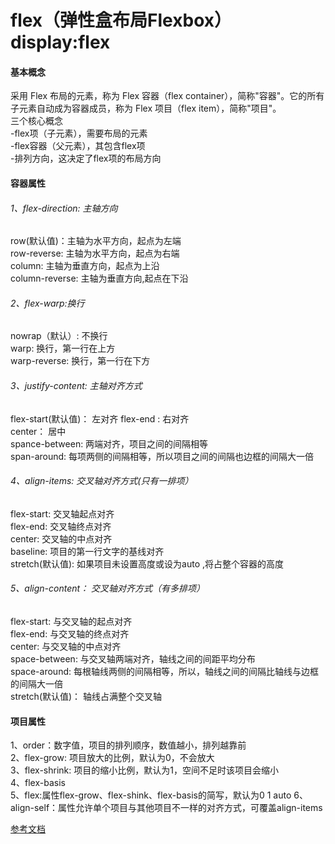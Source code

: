 # flex（弹性盒布局Flexbox）display:flex
#### 基本概念
采用 Flex 布局的元素，称为 Flex 容器（flex container），简称"容器"。它的所有子元素自动成为容器成员，称为 Flex 项目（flex item），简称"项目"。    
三个核心概念    
    -flex项（子元素），需要布局的元素   
    -flex容器（父元素），其包含flex项   
    -排列方向，这决定了flex项的布局方向
#### 容器属性
###### 1、flex-direction: 主轴方向
 row(默认值)：主轴为水平方向，起点为左端   
 row-reverse: 主轴为水平方向，起点为右端   
 column: 主轴为垂直方向，起点为上沿    
 column-reverse: 主轴为垂直方向,起点在下沿 
###### 2、flex-warp:换行
nowrap（默认）: 不换行  
warp: 换行，第一行在上方   
warp-reverse: 换行，第一行在下方
###### 3、justify-content: 主轴对齐方式
flex-start(默认值)： 左对齐 
flex-end : 右对齐   
center： 居中   
spance-between: 两端对齐，项目之间的间隔相等    
span-around: 每项两侧的间隔相等，所以项目之间的间隔也边框的间隔大一倍  
###### 4、align-items: 交叉轴对齐方式(只有一排项）
flex-start: 交叉轴起点对齐  
flex-end: 交叉轴终点对齐    
center: 交叉轴的中点对齐    
baseline: 项目的第一行文字的基线对齐    
stretch(默认值): 如果项目未设置高度或设为auto ,将占整个容器的高度
###### 5、align-content： 交叉轴对齐方式（有多排项）
flex-start: 与交叉轴的起点对齐  
flex-end: 与交叉轴的终点对齐    
center: 与交叉轴的中点对齐  
space-between: 与交叉轴两端对齐，轴线之间的间距平均分布     
space-around: 每根轴线两侧的间隔相等，所以，轴线之间的间隔比轴线与边框的间隔大一倍    
stretch(默认值)： 轴线占满整个交叉轴    

#### 项目属性
1、order：数字值，项目的排列顺序，数值越小，排列越靠前  
2、flex-grow: 项目放大的比例，默认为0，不会放大  
3、flex-shrink: 项目的缩小比例，默认为1，空间不足时该项目会缩小  
4、flex-basis    
5、flex:属性flex-grow、flex-shink、flex-basis的简写，默认为0 1 auto 
6、align-self：属性允许单个项目与其他项目不一样的对齐方式，可覆盖align-items



[参考文档](https://www.cnblogs.com/hellocd/p/10443237.html)